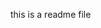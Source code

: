 this is a readme file
 <!-- go to localhost:port/readme.md and u will see ur file content  u can serve static content like images-->
